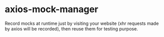 # axios-mock-manager

Record mocks at runtime just by visiting your website (xhr requests made by axios will be recorded), then reuse them for testing purpose.
